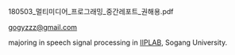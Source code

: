 180503_멀티미디어_프로그래밍_중간레포트_권해용.pdf

gogyzzz@gmail.com

majoring in speech signal processing in [IIPLAB](http://iip.sogang.ac.kr), Sogang University.

